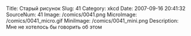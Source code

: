 Title: Старый рисунок 
Slug: 41 
Category: xkcd 
Date: 2007-09-16 20:41:32 
SourceNum: 41 
Image: /comics/0041.png 
MicroImage: /comics/0041_micro.gif 
MiniImage: /comics/0041_mini.png 
Description: Мне не хотелось бы говорить об этом 

